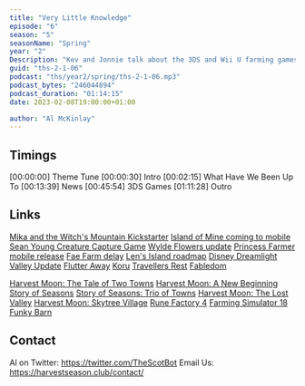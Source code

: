 ```yaml
---
title: "Very Little Knowledge"
episode: "6"
season: "5"
seasonName: "Spring"
year: "2"
Description: "Kev and Jonnie talk about the 3DS and Wii U farming games we are about to lose"
guid: "ths-2-1-06"
podcast: "ths/year2/spring/ths-2-1-06.mp3"
podcast_bytes: "246044894"
podcast_duration: "01:14:15"
date: 2023-02-08T19:00:00+01:00

author: "Al McKinlay"
---
```


## Timings

[00:00:00] Theme Tune
[00:00:30] Intro
[00:02:15] What Have We Been Up To
[00:13:39] News
[00:45:54] 3DS Games
[01:11:28] Outro

## Links

[Mika and the Witch's Mountain Kickstarter](https://www.kickstarter.com/projects/abraham-cozar/mika-and-the-witchs-mountain-delivery-service-adventure)
[Island of Mine coming to mobile](https://twitter.com/BonkyDev/status/1615459800850239489)
[Sean Young Creature Capture Game](https://twitter.com/SeanYoungSG/status/1615093995184750592)
[Wylde Flowers update](https://twitter.com/StudioDrydock/status/1620815515446050816)
[Princess Farmer mobile release](https://twitter.com/WhitethornGames/status/1621204276730122242)
[Fae Farm delay](https://twitter.com/FaeFarm/status/1621588308332781568)
[Len's Island roadmap](https://www.lensisland.com/post/roadmap)
[Disney Dreamlight Valley Update](https://twitter.com/DisneyDLV/status/1620829466409799692)
[Flutter Away](https://store.steampowered.com/app/2224030/Flutter_Away/)
[Koru](https://store.steampowered.com/app/1741440/Koru/)
[Travellers Rest](https://store.steampowered.com/app/1139980/Travellers_Rest)
[Fabledom](https://store.steampowered.com/app/1651560/Fabledom/)

[Harvest Moon: The Tale of Two Towns](https://www.nintendo.co.uk/Games/Nintendo-3DS-games/Harvest-Moon-The-Tale-of-Two-Towns-527624.html)
[Harvest Moon: A New Beginning](https://www.nintendo.co.uk/Games/Nintendo-3DS-games/Harvest-Moon-A-New-Beginning-804000.html)
[Story of Seasons](https://www.nintendo.co.uk/Games/Nintendo-3DS-games/Story-of-Seasons-1073528.html)
[Story of Seasons: Trio of Towns](https://www.nintendo.co.uk/Games/Nintendo-3DS-games/Story-of-Seasons-Trio-of-Towns-1248829.html)
[Harvest Moon: The Lost Valley](https://www.nintendo.co.uk/Games/Nintendo-3DS-games/Harvest-Moon-The-Lost-Valley-1016127.html)
[Harvest Moon: Skytree Village](https://www.nintendo.co.uk/Games/Nintendo-3DS-games/Harvest-Moon-Skytree-Village-1219666.html)
[Rune Factory 4](https://www.nintendo.co.uk/Games/Nintendo-3DS-download-software/Rune-Factory-4-942229.html)
[Farming Simulator 18](https://www.nintendo.co.uk/Games/Nintendo-3DS-games/Farming-Simulator-18-1227243.html)
[Funky Barn](https://www.nintendo.co.uk/Games/Wii-U-download-software/Funky-Barn-690145.html)

## Contact

Al on Twitter: https://twitter.com/TheScotBot
Email Us: https://harvestseason.club/contact/
